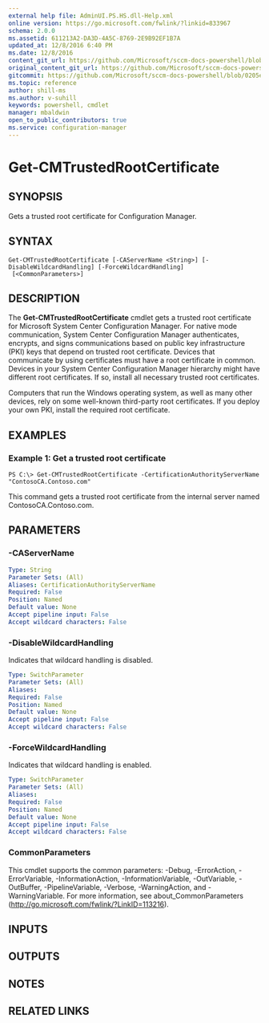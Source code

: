 ```yaml
---
external help file: AdminUI.PS.HS.dll-Help.xml
online version: https://go.microsoft.com/fwlink/?linkid=833967
schema: 2.0.0
ms.assetid: 611213A2-DA3D-4A5C-8769-2E9B92EF1B7A
updated_at: 12/8/2016 6:40 PM
ms.date: 12/8/2016
content_git_url: https://github.com/Microsoft/sccm-docs-powershell/blob/live/sccm-cmdlets/ConfigurationManager/vlatest/Get-CMTrustedRootCertificate.md
original_content_git_url: https://github.com/Microsoft/sccm-docs-powershell/blob/live/sccm-cmdlets/ConfigurationManager/vlatest/Get-CMTrustedRootCertificate.md
gitcommit: https://github.com/Microsoft/sccm-docs-powershell/blob/0205e569abecf1b4e1b2b342947b87a3691b29a5/sccm-cmdlets/ConfigurationManager/vlatest/Get-CMTrustedRootCertificate.md
ms.topic: reference
author: shill-ms
ms.author: v-suhill
keywords: powershell, cmdlet
manager: mbaldwin
open_to_public_contributors: true
ms.service: configuration-manager
---
```


# Get-CMTrustedRootCertificate

## SYNOPSIS
Gets a trusted root certificate for Configuration Manager.

## SYNTAX

```
Get-CMTrustedRootCertificate [-CAServerName <String>] [-DisableWildcardHandling] [-ForceWildcardHandling]
 [<CommonParameters>]
```

## DESCRIPTION
The **Get-CMTrustedRootCertificate** cmdlet gets a trusted root certificate for Microsoft System Center Configuration Manager.
For native mode communication, System Center Configuration Manager authenticates, encrypts, and signs communications based on public key infrastructure (PKI) keys that depend on trusted root certificate.
Devices that communicate by using certificates must have a root certificate in common.
Devices in your System Center Configuration Manager hierarchy might have different root certificates.
If so, install all necessary trusted root certificates.

Computers that run the Windows operating system, as well as many other devices, rely on some well-known third-party root certificates.
If you deploy your own PKI, install the required root certificate.

## EXAMPLES

### Example 1: Get a trusted root certificate
```
PS C:\> Get-CMTrustedRootCertificate -CertificationAuthorityServerName "ContosoCA.Contoso.com"
```

This command gets a trusted root certificate from the internal server named ContosoCA.Contoso.com.

## PARAMETERS

### -CAServerName


```yaml
Type: String
Parameter Sets: (All)
Aliases: CertificationAuthorityServerName
Required: False
Position: Named
Default value: None
Accept pipeline input: False
Accept wildcard characters: False
```

### -DisableWildcardHandling
Indicates that wildcard handling is disabled.

```yaml
Type: SwitchParameter
Parameter Sets: (All)
Aliases: 
Required: False
Position: Named
Default value: None
Accept pipeline input: False
Accept wildcard characters: False
```

### -ForceWildcardHandling
Indicates that wildcard handling is enabled.

```yaml
Type: SwitchParameter
Parameter Sets: (All)
Aliases: 
Required: False
Position: Named
Default value: None
Accept pipeline input: False
Accept wildcard characters: False
```

### CommonParameters
This cmdlet supports the common parameters: -Debug, -ErrorAction, -ErrorVariable, -InformationAction, -InformationVariable, -OutVariable, -OutBuffer, -PipelineVariable, -Verbose, -WarningAction, and -WarningVariable. For more information, see about_CommonParameters (http://go.microsoft.com/fwlink/?LinkID=113216).

## INPUTS

## OUTPUTS

## NOTES

## RELATED LINKS


